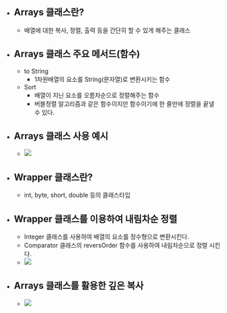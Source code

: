 
- ## Arrays 클래스란?
	- 배열에 대한 복사, 정렬, 출력 등을 간단히 할 수 있게 해주는 클래스

- ## Arrays 클래스 주요 메서드(함수)
	- to String
		- 1차원배열의 요소를 String(문자열)로 변환시키는 함수
	- Sort
		- 배열이 지닌 요소를 오름차순으로 정렬해주는 함수
		- 버블정렬 알고리즘과 같은 함수이지만 함수이기에 한 줄만에 정렬을 끝낼 수 있다.

- ## Arrays 클래스 사용 예시
	- ![](https://i.imgur.com/w9K0UHe.png)

- ## Wrapper 클래스란?
	- int, byte, short, double 등의 클래스타입

- ## Wrapper 클래스를 이용하여 내림차순 정렬
	- Integer 클래스를 사용하여 배열의 요소를 정수형으로 변환시킨다.
	- Comparator 클래스의 reversOrder 함수를 사용하여 내림차순으로 정렬 시킨다.
	- ![](https://i.imgur.com/RFJgWV2.png)

- ## Arrays 클래스를 활용한 깊은 복사
	- ![](https://i.imgur.com/jn00458.png)


